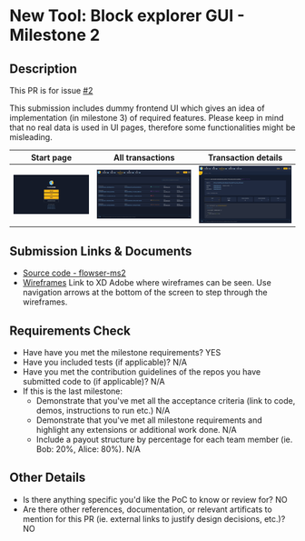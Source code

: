 # New Tool: Block explorer GUI  - Milestone 2


## Description

This PR is for issue [#2](https://github.com/onflow/flip-fest/issues/2)

This submission includes dummy frontend UI which gives an idea of implementation (in milestone 3) of required features. 
Please keep in mind that no real data is used in UI pages, therefore some functionalities might be misleading.

| Start page | All transactions  | Transaction details |
|---|---|---|
| <img alt="Start page" src="https://github.com/bartolomej/flowser-ms2/raw/development-ms2/images/start-page.png" width="300" /> | <img alt="Start page" src="https://github.com/bartolomej/flowser-ms2/raw/development-ms2/images/transactions.png" width="300" /> | <img alt="Start page" src="https://github.com/bartolomej/flowser-ms2/raw/development-ms2/images/transaction-details.png" width="300" /> |

## Submission Links & Documents

- [Source code - flowser-ms2](https://github.com/bartolomej/flowser-ms2)
- [Wireframes](https://xd.adobe.com/view/819fdc90-8c90-4464-a971-dfadb2223b5d-d4cc/specs/) Link to XD Adobe where wireframes can be seen. Use navigation arrows at the bottom of the screen to step through the wireframes.


## Requirements Check

- Have have you met the milestone requirements? YES
- Have you included tests (if applicable)? N/A
- Have you met the contribution guidelines of the repos you have submitted code to (if applicable)? N/A
- If this is the last milestone:
    - Demonstrate that you've met all the acceptance criteria (link to code, demos, instructions to run etc.) N/A
    - Demonstrate that you've met all milestone requirements and highlight any extensions or additional work done. N/A
    - Include a payout structure by percentage for each team member (ie. Bob: 20%, Alice: 80%). N/A

## Other Details

- Is there anything specific you'd like the PoC to know or review for? NO
- Are there other references, documentation, or relevant artificats to mention for this PR (ie. external links to justify design decisions, etc.)? NO
